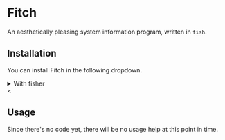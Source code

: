# Fitch
An aesthetically pleasing system information program, written in `fish`.

## Installation
You can install Fitch in the following dropdown.
<details>
<summary>With fisher</summary>
Installation with fisher is simple:
```fish
fisher install wale/fitch
```
</details>
<

## Usage
Since there's no code yet, there will be no usage help at this point in time.
